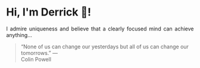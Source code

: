 # Hi, I'm Derrick 👋!
<p align="justify">I admire uniqueness and believe that a clearly focused mind can achieve anything...</p> 
<!-- #quote-start -->
<blockquote>&ldquo;None of us can change our yesterdays but all of us can change our tomorrows.&rdquo; &mdash; <footer>Colin Powell</footer></blockquote>
<!-- #quote-end -->
